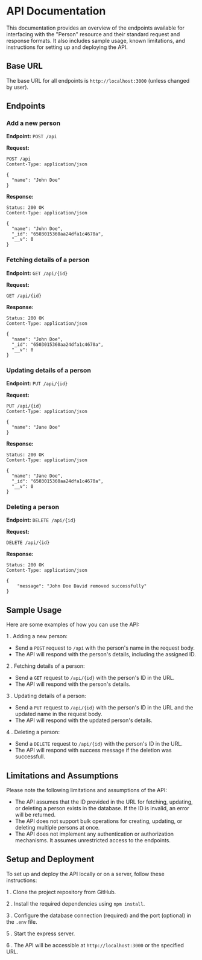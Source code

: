 # API Documentation

This documentation provides an overview of the endpoints available for interfacing with the "Person" resource and their standard request and response formats. It also includes sample usage, known limitations, and instructions for setting up and deploying the API.

## Base URL

The base URL for all endpoints is `http://localhost:3000` (unless changed by user).

## Endpoints

### Add a new person

**Endpoint:** `POST /api`

**Request:**

```http
POST /api
Content-Type: application/json

{
  "name": "John Doe"
}
```

**Response:**

```http
Status: 200 OK
Content-Type: application/json

{
  "name": "John Doe",
  "_id": "6503015360aa24dfa1c4670a",
  "__v": 0
}
```

### Fetching details of a person

**Endpoint:** `GET /api/{id}`

**Request:**

```http
GET /api/{id}
```

**Response:**

```http
Status: 200 OK
Content-Type: application/json

{
  "name": "John Doe",
  "_id": "6503015360aa24dfa1c4670a",
  "__v": 0
}
```

### Updating details of a person

**Endpoint:** `PUT /api/{id}`

**Request:**

```http
PUT /api/{id}
Content-Type: application/json

{
  "name": "Jane Doe"
}
```

**Response:**

```http
Status: 200 OK
Content-Type: application/json

{
  "name": "Jane Doe",
  "_id": "6503015360aa24dfa1c4670a",
  "__v": 0
}
```

### Deleting a person

**Endpoint:** `DELETE /api/{id}`

**Request:**

```http
DELETE /api/{id}
```

**Response:**

```http
Status: 200 OK
Content-Type: application/json

{
    "message": "John Doe David removed successfully"
}
```

## Sample Usage

Here are some examples of how you can use the API:

1 . Adding a new person:
   - Send a `POST` request to `/api` with the person's name in the request body.
   - The API will respond with the person's details, including the assigned ID.

2 . Fetching details of a person:
   - Send a `GET` request to `/api/{id}` with the person's ID in the URL.
   - The API will respond with the person's details.

3 . Updating details of a person:
   - Send a `PUT` request to `/api/{id}` with the person's ID in the URL and the updated name in the request body.
   - The API will respond with the updated person's details.

4 . Deleting a person:
   - Send a `DELETE` request to `/api/{id}` with the person's ID in the URL.
   - The API will respond with success message if the deletion was successfull.

## Limitations and Assumptions

Please note the following limitations and assumptions of the API:

- The API assumes that the ID provided in the URL for fetching, updating, or deleting a person exists in the database. If the ID is invalid, an error will be returned.
- The API does not support bulk operations for creating, updating, or deleting multiple persons at once.
- The API does not implement any authentication or authorization mechanisms. It assumes unrestricted access to the endpoints.

## Setup and Deployment

To set up and deploy the API locally or on a server, follow these instructions:

1 . Clone the project repository from GitHub.

2 . Install the required dependencies using `npm install`.

3 . Configure the database connection (required) and the port (optional) in the `.env` file.

5 . Start the express server.

6 . The API will be accessible at `http://localhost:3000` or the specified URL.